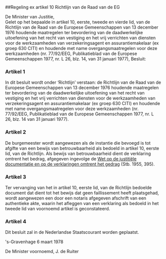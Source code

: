 <meta http-equiv='Content-Type' content='text/html; charset=utf-8' />

##Regeling ex artikel 10 Richtlijn van de Raad van de EG

De Minister van Justitie,  
Gelet op het bepaalde in artikel 10, eerste, tweede en vierde lid, van de Richtlijn van de Raad van de Europese Gemeenschappen van 13 december 1976 houdende maatregelen ter bevordering van de daadwerkelijke uitoefening van het recht van vestiging en het vrij verrichten van diensten voor de werkzaamheden van verzekeringsagent en assurantiemakelaar (ex groep 630 CITI) en houdende met name overgangsmaatregelen voor deze werkzaamheden (nr. 77/92/EEG, Publikatieblad van de Europese Gemeenschappen 1977, nr. L 26, blz. 14, van 31 januari 1977),
Besluit:    

### Artikel  1  

In dit besluit wordt onder ‘Richtlijn’ verstaan: de Richtlijn van de Raad van de Europese Gemeenschappen van 13 december 1976 houdende maatregelen ter bevordering van de daadwerkelijke uitoefening van het recht van vestiging en het vrij verrichten van diensten voor de werkzaamheden van verzekeringsagent en assurantiemakelaar (ex groep 630 CITI) en houdende met name overgangsmaatregelen voor deze werkzaamheden (nr. 77/92/EEG, Publikatieblad van de Europese Gemeenschappen 1977, nr. L 26, blz. 14 van 31 januari 1977). 

### Artikel  2  

De burgemeester wordt aangewezen als de instantie die bevoegd is tot afgifte van een bewijs van betrouwbaarheid als bedoeld in artikel 10, eerste lid, van de Richtlijn. Als bewijs van betrouwbaarheid dient de verklaring omtrent het bedrag, afgegeven ingevolge de [Wet op de justitiële documentatie en op de verklaringen omtrent het gedrag](../../../../../../../../../../../../../wet/wet/op/de/justitiële/documentatie/en/op/de/verklaringen/omtrent/het/gedrag/BWBR0002195/README.md) (Stb. 1955, 395). 

### Artikel  3  

Ter vervanging van het in artikel 10, eerste lid, van de Richtlijn bedoelde document dat dient tot het bewijs dat geen faillissement heeft plaatsgehad, wordt aangewezen een door een notaris afgegeven afschrift van een authentieke akte, waarin het afleggen van een verklaring als bedoeld in het tweede lid van voornoemd artikel is geconstateerd. 

### Artikel  4  

Dit besluit zal in de Nederlandse Staatscourant worden geplaatst. 

's-Gravenhage 
6 maart 1978    

De 
Minister voornoemd, 
J. de  Ruiter      
